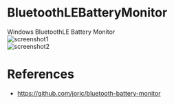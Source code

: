 # BluetoothLEBatteryMonitor
Windows BluetoothLE Battery Monitor  
![screenshot1](https://github.com/MUedsa/BluetoothLEBatteryMonitor/blob/master/screenshot1.png?raw=true)  
![screenshot2](https://github.com/MUedsa/BluetoothLEBatteryMonitor/blob/master/screenshot2.png?raw=true)  

# References
- https://github.com/joric/bluetooth-battery-monitor